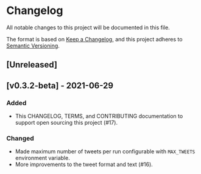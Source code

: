 # Changelog
All notable changes to this project will be documented in this file.

The format is based on [Keep a Changelog](https://keepachangelog.com/en/1.0.0/),
and this project adheres to [Semantic Versioning](https://semver.org/spec/v2.0.0.html).

## [Unreleased]

## [v0.3.2-beta] - 2021-06-29
### Added
- This CHANGELOG, TERMS, and CONTRIBUTING documentation to support open sourcing this project (#17).

### Changed
- Made maximum number of tweets per run configurable with `MAX_TWEETS` environment variable.
- More improvements to the tweet format and text (#16).
